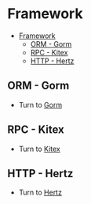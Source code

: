 # Framework

- [Framework](#framework)
  - [ORM - Gorm](#orm---gorm)
  - [RPC - Kitex](#rpc---kitex)
  - [HTTP - Hertz](#http---hertz)

## ORM - Gorm

- Turn to [Gorm](/framework/GORM/)

## RPC - Kitex

- Turn to [Kitex](/framework/KITEX/)

## HTTP - Hertz

- Turn to [Hertz](/framework/HERTZ/)